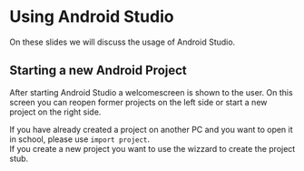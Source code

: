 # Using Android Studio

On these slides we will discuss the usage of Android Studio.

## Starting a new Android Project
After starting Android Studio a welcomescreen is shown to the user. On this screen you can reopen former projects on the left side or start a new project on the right side.

If you have already created a project on another PC and you want to open it in school, please use `import project`.  
If you create a new project you want to use the wizzard to create the project stub.



